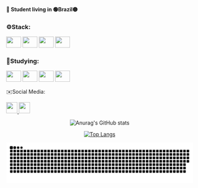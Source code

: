 #### 🔎 Student living in 🟢Brazil🟡
### ⚙️Stack:

<a href="https://angular.io/" target="_blank"><img src="https://cdn.jsdelivr.net/gh/devicons/devicon/icons/angularjs/angularjs-original.svg" width="40" height="30" style="max-width:100%"></img></a>
<a href="https://nodejs.org/en/" target="_blank"><img src="https://cdn.jsdelivr.net/gh/devicons/devicon/icons/nodejs/nodejs-original.svg" width="40" height="30" style="max-width:100%"></img></a>
<a href="https://www.javascript.com/" target="_blank"><img src="https://cdn.jsdelivr.net/gh/devicons/devicon/icons/javascript/javascript-original.svg" width="40" height="30" style="max-width:100%"></img></a>
<a href="https://www.mysql.com/" target="_blank"><img src="https://cdn.jsdelivr.net/gh/devicons/devicon/icons/mysql/mysql-original.svg" width="40" height="30" style="max-width:100%"></img></a>

### 📝Studying:

<a href="https://spring.io/projects/spring-boot" target="_blank"><img src="https://cdn.jsdelivr.net/gh/devicons/devicon/icons/spring/spring-original.svg" width="40" height="30" style="max-width:100%"></img></a>
<a href="https://pt-br.reactjs.org/" target="_blank"><img src="https://cdn.jsdelivr.net/gh/devicons/devicon/icons/react/react-original.svg" width="40" height="30" style="max-width:100%"></img></a>
<a href="https://www.mongodb.com/" target="_blank"><img src="https://cdn.jsdelivr.net/gh/devicons/devicon/icons/mongodb/mongodb-original.svg" width="40" height="30" style="max-width:100%"></img></a>
<a href="https://wordpress.com/pt-br/" target="_blank"><img src="https://cdn.jsdelivr.net/gh/devicons/devicon/icons/wordpress/wordpress-plain.svg" width="40" height="30" style="max-width:100%"></img></a>

✉️Social Media:

<a href="https://www.linkedin.com/in/rodrigo-pereira-4ab216176/" target="_blank">
<img src="https://cdn.jsdelivr.net/gh/devicons/devicon/icons/linkedin/linkedin-original.svg" width="30" height="30" style="max-width:100%"></img>
</a>
<a href="https://www.behance.net/rodrigopereira46" target="_blank">
<img src="https://cdn.jsdelivr.net/gh/devicons/devicon/icons/behance/behance-original.svg" width="30" height="30" style="max-width:100%"></img>
</a>


<div align="center">
  
  
![Anurag's GitHub stats](https://github-readme-stats.vercel.app/api?username=rodrigoPQF&show_icons=true&theme=outrun&locale=en)


[![Top Langs](https://github-readme-stats.vercel.app/api/top-langs/?username=rodrigoPQF&layout=compact&locale=en&theme=outrun)](https://github.com/rodrigoPQF/github-readme-stats)

</div>


![Snake animation](https://github.com/rodrigoPQF/rodrigoPQF/blob/output/github-contribution-grid-snake.svg)
 
 
